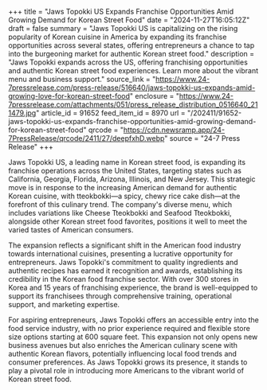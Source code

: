 +++
title = "Jaws Topokki US Expands Franchise Opportunities Amid Growing Demand for Korean Street Food"
date = "2024-11-27T16:05:12Z"
draft = false
summary = "Jaws Topokki US is capitalizing on the rising popularity of Korean cuisine in America by expanding its franchise opportunities across several states, offering entrepreneurs a chance to tap into the burgeoning market for authentic Korean street food."
description = "Jaws Topokki expands across the US, offering franchising opportunities and authentic Korean street food experiences. Learn more about the vibrant menu and business support."
source_link = "https://www.24-7pressrelease.com/press-release/516640/jaws-topokki-us-expands-amid-growing-love-for-korean-street-food"
enclosure = "https://www.24-7pressrelease.com/attachments/051/press_release_distribution_0516640_211479.jpg"
article_id = 91652
feed_item_id = 8970
url = "/202411/91652-jaws-topokki-us-expands-franchise-opportunities-amid-growing-demand-for-korean-street-food"
qrcode = "https://cdn.newsramp.app/24-7PressRelease/qrcode/2411/27/deepfxhD.webp"
source = "24-7 Press Release"
+++

<p>Jaws Topokki US, a leading name in Korean street food, is expanding its franchise operations across the United States, targeting states such as California, Georgia, Florida, Arizona, Illinois, and New Jersey. This strategic move is in response to the increasing American demand for authentic Korean cuisine, with tteokbokki—a spicy, chewy rice cake dish—at the forefront of this culinary trend. The company's diverse menu, which includes variations like Cheese Tteokbokki and Seafood Tteokbokki, alongside other Korean street food favorites, positions it well to meet the varied tastes of American consumers.</p><p>The expansion reflects a significant shift in the American food industry towards international cuisines, presenting a lucrative opportunity for entrepreneurs. Jaws Topokki's commitment to quality ingredients and authentic recipes has earned it recognition and awards, establishing its credibility in the Korean food franchise sector. With over 300 stores in Korea and 15 years of franchising experience, the brand is well-equipped to support its franchisees through comprehensive training, operational support, and marketing expertise.</p><p>For aspiring entrepreneurs, Jaws Topokki offers an accessible entry into the food service industry, with no prior experience required and flexible store size options starting at 600 square feet. This expansion not only opens new business avenues but also enriches the American culinary scene with authentic Korean flavors, potentially influencing local food trends and consumer preferences. As Jaws Topokki grows its presence, it stands to play a pivotal role in introducing more Americans to the vibrant world of Korean street food.</p>